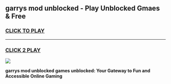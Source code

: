 
## garrys mod unblocked - Play Unblocked Gmaes & Free
<h3>
<a href="https://news.freeplayer.one?title=garrys_mod_unblocked&ref=16F">CLICK TO PLAY</a></h3>
<hr>

<h3>
<a href="https://news.freeplayer.one?title=garrys_mod_unblocked&ref=16F">CLICK 2 PLAY</a>
  
</h3>

<a href="https://news.freeplayer.one?title=garrys_mod_unblocked&ref=16F/"><img src="https://clearcache.store/games.png"></a>


**garrys mod unblocked games unblocked: Your Gateway to Fun and Accessible Online Gaming**

